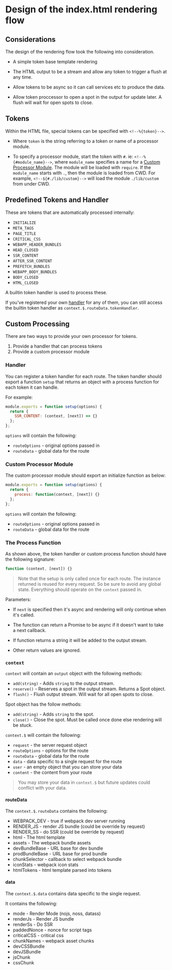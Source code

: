 # Design of the index.html rendering flow

## Considerations

The design of the rendering flow took the following into consideration.

- A simple token base template rendering

- The HTML output to be a stream and allow any token to trigger a flush at any time.

- Allow tokens to be async so it can call services etc to produce the data.

- Allow token proccessor to open a spot in the output for update later. A flush will wait for open spots to close.

## Tokens

Within the HTML file, special tokens can be specified with `<!--%{token}-->`.

- Where `token` is the string referring to a token or name of a processor module.

- To specify a processor module, start the token with `#`. ie: `<!--%{#module_name}-->`, where `module_name` specifies a name for a [Custom Processor Module](#custom-processor-module). The module will be loaded with `require`. If the `module_name` starts with `.`, then the module is loaded from CWD. For example, `<!--${#./lib/custom}-->` will load the module `./lib/custom` from under CWD.

## Predefined Tokens and Handler

These are tokens that are automatically processed internally:

- `INITIALIZE`
- `META_TAGS`
- `PAGE_TITLE`
- `CRITICAL_CSS`
- `WEBAPP_HEADER_BUNDLES`
- `HEAD_CLOSED`
- `SSR_CONTENT`
- `AFTER_SSR_CONTENT`
- `PREFETCH_BUNDLES`
- `WEBAPP_BODY_BUNDLES`
- `BODY_CLOSED`
- `HTML_CLOSED`

A builtin token handler is used to process these.

If you've registered your own [handler](#handler) for any of them, you can still access the builtin token handler as `context.$.routeData.tokenHandler`.

## Custom Processing

There are two ways to provide your own processor for tokens.

1.  Provide a handler that can process tokens
2.  Provide a custom processor module

### Handler

You can register a token handler for each route. The token handler should export a function `setup` that returns an object with a process function for each token it can handle.

For example:

```js
module.exports = function setup(options) {
  return {
    SSR_CONTENT: (context, [next]) => {}
  };
};
```

`options` will contain the following:

- `routeOptions` - original options passed in
- `routeData` - global data for the route

### Custom Processor Module

The custom processor module should export an initialize function as below:

```js
module.exports = function setup(options) {
  return {
    process: function(context, [next]) {}
  };
};
```

`options` will contain the following:

- `routeOptions` - original options passed in
- `routeData` - global data for the route

### The Process Function

As shown above, the token handler or custom process function should have the following signature:

```js
function (context, [next]) {}
```

> Note that the setup is only called once for each route. The instance returned is reused for every request. So be sure to avoid any global state. Everything should operate on the `context` passed in.

Parameters:

- If `next` is specified then it's async and rendering will only continue when it's called.

- The function can return a Promise to be async if it doesn't want to take a next callback.

- If function returns a string it will be added to the output stream.

- Other return values are ignored.

### `context`

`context` will contain an `output` object with the following methods:

- `add(string)` - Adds `string` to the output stream.
- `reserve()` - Reserves a spot in the output stream. Returns a Spot object.
- `flush()` - Flush output stream. Will wait for all open spots to close.

Spot object has the follow methods:

- `add(string)` - Adds `string` to the spot.
- `close()` - Close the spot. Must be called once done else rendering will be stuck.

`context.$` will contain the following:

- `request` - the server request object
- `routeOptions` - options for the route
- `routeData` - global data for the route
- `data` - data specific to a single request for the route
- `user` - an empty object that you can store your data
- `content` - the content from your route

> You may store your data in `context.$` but future updates could conflict with your data.

#### routeData

The `context.$.routeData` contains the following:

- WEBPACK_DEV - true if webpack dev server running
- RENDER_JS - render JS bundle (could be override by request)
- RENDER_SS - do SSR (could be override by request)
- html - The html template
- assets - The webpack bundle assets
- devBundleBase - URL base for dev bundle
- prodBundleBase - URL base for prod bundle
- chunkSelector - callback to select webpack bundle
- iconStats - webpack icon stats
- htmlTokens - html template parsed into tokens

#### data

The `context.$.data` contains data specific to the single request.

It contains the following:

- mode - Render Mode (nojs, noss, datass)
- renderJs - Render JS bundle
- renderSs - Do SSR
- paddedNonce - nonce for script tags
- criticalCSS - critical css
- chunkNames - webpack asset chunks
- devCSSBundle
- devJSBundle
- jsChunk
- cssChunk
